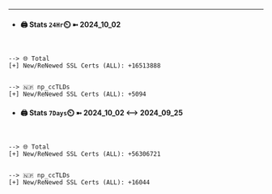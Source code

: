 

---
- #### 🖨️ **Stats** `24Hr`⏲️ ➼ 2024_10_02
```console


--> 🌐 Total
[+] New/ReNewed SSL Certs (ALL): +16513888


--> 🇳🇵 np_ccTLDs
[+] New/ReNewed SSL Certs (ALL): +5094

```

- #### 🖨️ **Stats** `7Days`⏲️ ➼ 2024_10_02 <--> 2024_09_25
```console


--> 🌐 Total
[+] New/ReNewed SSL Certs (ALL): +56306721


--> 🇳🇵 np_ccTLDs
[+] New/ReNewed SSL Certs (ALL): +16044

```

